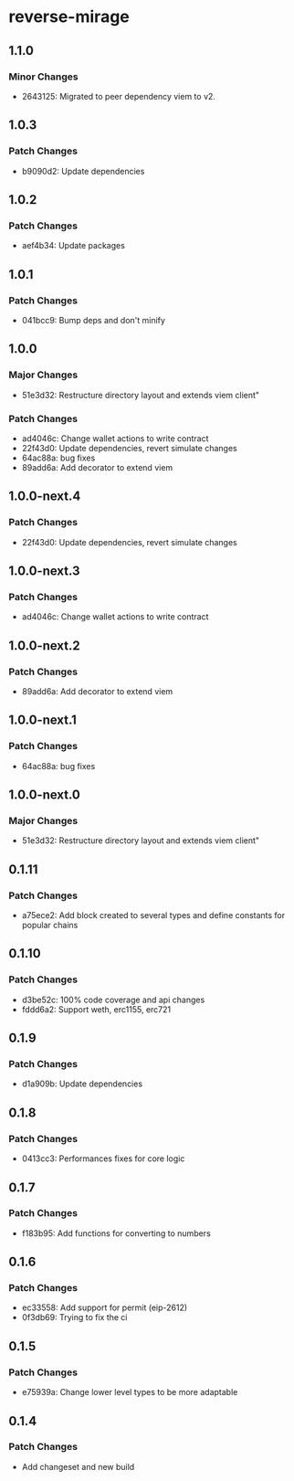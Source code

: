 # reverse-mirage

## 1.1.0

### Minor Changes

- 2643125: Migrated to peer dependency viem to v2.

## 1.0.3

### Patch Changes

- b9090d2: Update dependencies

## 1.0.2

### Patch Changes

- aef4b34: Update packages

## 1.0.1

### Patch Changes

- 041bcc9: Bump deps and don't minify

## 1.0.0

### Major Changes

- 51e3d32: Restructure directory layout and extends viem client"

### Patch Changes

- ad4046c: Change wallet actions to write contract
- 22f43d0: Update dependencies, revert simulate changes
- 64ac88a: bug fixes
- 89add6a: Add decorator to extend viem

## 1.0.0-next.4

### Patch Changes

- 22f43d0: Update dependencies, revert simulate changes

## 1.0.0-next.3

### Patch Changes

- ad4046c: Change wallet actions to write contract

## 1.0.0-next.2

### Patch Changes

- 89add6a: Add decorator to extend viem

## 1.0.0-next.1

### Patch Changes

- 64ac88a: bug fixes

## 1.0.0-next.0

### Major Changes

- 51e3d32: Restructure directory layout and extends viem client"

## 0.1.11

### Patch Changes

- a75ece2: Add block created to several types and define constants for popular chains

## 0.1.10

### Patch Changes

- d3be52c: 100% code coverage and api changes
- fddd6a2: Support weth, erc1155, erc721

## 0.1.9

### Patch Changes

- d1a909b: Update dependencies

## 0.1.8

### Patch Changes

- 0413cc3: Performances fixes for core logic

## 0.1.7

### Patch Changes

- f183b95: Add functions for converting to numbers

## 0.1.6

### Patch Changes

- ec33558: Add support for permit (eip-2612)
- 0f3db69: Trying to fix the ci

## 0.1.5

### Patch Changes

- e75939a: Change lower level types to be more adaptable

## 0.1.4

### Patch Changes

- Add changeset and new build
